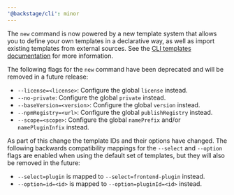 ```yaml
---
'@backstage/cli': minor
---
```


The `new` command is now powered by a new template system that allows you to define your own templates in a declarative way, as well as import existing templates from external sources. See the [CLI templates documentation](https://backstage.io/docs/tooling/cli/templates) for more information.

The following flags for the `new` command have been deprecated and will be removed in a future release:

- `--license=<license>`: Configure the global `license` instead.
- `--no-private`: Configure the global `private` instead.
- `--baseVersion=<version>`: Configure the global `version` instead.
- `--npmRegistry=<url>`: Configure the global `publishRegistry` instead.
- `--scope=<scope>`: Configure the global `namePrefix` and/or `namePluginInfix` instead.

As part of this change the template IDs and their options have changed. The following backwards compatibility mappings for the `--select` and `--option` flags are enabled when using the default set of templates, but they will also be removed in the future:

- `--select=plugin` is mapped to `--select=frontend-plugin` instead.
- `--option=id=<id>` is mapped to `--option=pluginId=<id>` instead.
